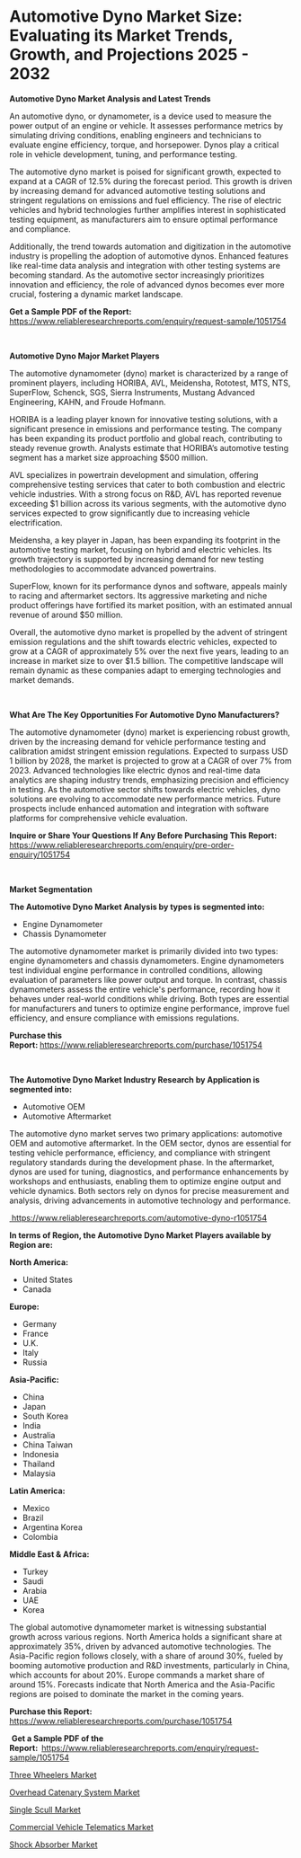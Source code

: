 <p><h1>Automotive Dyno Market Size: Evaluating its Market Trends, Growth, and Projections 2025 - 2032</h1></p><p><strong>Automotive Dyno Market Analysis and Latest Trends</strong></p>
<p><p>An automotive dyno, or dynamometer, is a device used to measure the power output of an engine or vehicle. It assesses performance metrics by simulating driving conditions, enabling engineers and technicians to evaluate engine efficiency, torque, and horsepower. Dynos play a critical role in vehicle development, tuning, and performance testing.</p><p>The automotive dyno market is poised for significant growth, expected to expand at a CAGR of 12.5% during the forecast period. This growth is driven by increasing demand for advanced automotive testing solutions and stringent regulations on emissions and fuel efficiency. The rise of electric vehicles and hybrid technologies further amplifies interest in sophisticated testing equipment, as manufacturers aim to ensure optimal performance and compliance.</p><p>Additionally, the trend towards automation and digitization in the automotive industry is propelling the adoption of automotive dynos. Enhanced features like real-time data analysis and integration with other testing systems are becoming standard. As the automotive sector increasingly prioritizes innovation and efficiency, the role of advanced dynos becomes ever more crucial, fostering a dynamic market landscape.</p></p>
<p><strong>Get a Sample PDF of the Report:&nbsp;</strong> <a href="https://www.reliableresearchreports.com/enquiry/request-sample/1051754?utm_campaign=34&utm_medium=2&utm_source=Github&utm_content=ia&utm_term=30032025&utm_id=automotive-dyno">https://www.reliableresearchreports.com/enquiry/request-sample/1051754</a></p>
<p>&nbsp;</p>
<p><strong>Automotive Dyno Major Market Players</strong></p>
<p><p>The automotive dynamometer (dyno) market is characterized by a range of prominent players, including HORIBA, AVL, Meidensha, Rototest, MTS, NTS, SuperFlow, Schenck, SGS, Sierra Instruments, Mustang Advanced Engineering, KAHN, and Froude Hofmann. </p><p>HORIBA is a leading player known for innovative testing solutions, with a significant presence in emissions and performance testing. The company has been expanding its product portfolio and global reach, contributing to steady revenue growth. Analysts estimate that HORIBA’s automotive testing segment has a market size approaching $500 million.</p><p>AVL specializes in powertrain development and simulation, offering comprehensive testing services that cater to both combustion and electric vehicle industries. With a strong focus on R&D, AVL has reported revenue exceeding $1 billion across its various segments, with the automotive dyno services expected to grow significantly due to increasing vehicle electrification.</p><p>Meidensha, a key player in Japan, has been expanding its footprint in the automotive testing market, focusing on hybrid and electric vehicles. Its growth trajectory is supported by increasing demand for new testing methodologies to accommodate advanced powertrains.</p><p>SuperFlow, known for its performance dynos and software, appeals mainly to racing and aftermarket sectors. Its aggressive marketing and niche product offerings have fortified its market position, with an estimated annual revenue of around $50 million.</p><p>Overall, the automotive dyno market is propelled by the advent of stringent emission regulations and the shift towards electric vehicles, expected to grow at a CAGR of approximately 5% over the next five years, leading to an increase in market size to over $1.5 billion. The competitive landscape will remain dynamic as these companies adapt to emerging technologies and market demands.</p></p>
<p>&nbsp;</p>
<p><strong>What Are The Key Opportunities For Automotive Dyno Manufacturers?</strong></p>
<p><p>The automotive dynamometer (dyno) market is experiencing robust growth, driven by the increasing demand for vehicle performance testing and calibration amidst stringent emission regulations. Expected to surpass USD 1 billion by 2028, the market is projected to grow at a CAGR of over 7% from 2023. Advanced technologies like electric dynos and real-time data analytics are shaping industry trends, emphasizing precision and efficiency in testing. As the automotive sector shifts towards electric vehicles, dyno solutions are evolving to accommodate new performance metrics. Future prospects include enhanced automation and integration with software platforms for comprehensive vehicle evaluation.</p></p>
<p><strong>Inquire or Share Your Questions If Any Before Purchasing This Report:</strong> <a href="https://www.reliableresearchreports.com/enquiry/pre-order-enquiry/1051754?utm_campaign=34&utm_medium=2&utm_source=Github&utm_content=ia&utm_term=30032025&utm_id=automotive-dyno">https://www.reliableresearchreports.com/enquiry/pre-order-enquiry/1051754</a></p>
<p>&nbsp;</p>
<p><strong>Market Segmentation</strong></p>
<p><strong>The Automotive Dyno Market Analysis by types is segmented into:</strong></p>
<p><ul><li>Engine Dynamometer</li><li>Chassis Dynamometer</li></ul></p>
<p><p>The automotive dynamometer market is primarily divided into two types: engine dynamometers and chassis dynamometers. Engine dynamometers test individual engine performance in controlled conditions, allowing evaluation of parameters like power output and torque. In contrast, chassis dynamometers assess the entire vehicle's performance, recording how it behaves under real-world conditions while driving. Both types are essential for manufacturers and tuners to optimize engine performance, improve fuel efficiency, and ensure compliance with emissions regulations.</p></p>
<p><strong>Purchase this Report:&nbsp;</strong><a href="https://www.reliableresearchreports.com/purchase/1051754?utm_campaign=34&utm_medium=2&utm_source=Github&utm_content=ia&utm_term=30032025&utm_id=automotive-dyno">https://www.reliableresearchreports.com/purchase/1051754</a></p>
<p>&nbsp;</p>
<p><strong>The Automotive Dyno Market Industry Research by Application is segmented into:</strong></p>
<p><ul><li>Automotive OEM</li><li>Automotive Aftermarket</li></ul></p>
<p><p>The automotive dyno market serves two primary applications: automotive OEM and automotive aftermarket. In the OEM sector, dynos are essential for testing vehicle performance, efficiency, and compliance with stringent regulatory standards during the development phase. In the aftermarket, dynos are used for tuning, diagnostics, and performance enhancements by workshops and enthusiasts, enabling them to optimize engine output and vehicle dynamics. Both sectors rely on dynos for precise measurement and analysis, driving advancements in automotive technology and performance.</p></p>
<p><a href="https://www.reliableresearchreports.com/automotive-dyno-r1051754?utm_campaign=34&utm_medium=2&utm_source=Github&utm_content=ia&utm_term=30032025&utm_id=automotive-dyno">&nbsp;https://www.reliableresearchreports.com/automotive-dyno-r1051754</a></p>
<p><strong>In terms of Region, the Automotive Dyno Market Players available by Region are:</strong></p>
<p>
    <p> <strong> North America: </strong>
        <ul>
            <li>United States</li>
            <li>Canada</li>
        </ul>
        </p> 
    <p> <strong> Europe: </strong>
        <ul>
            <li>Germany</li>
            <li>France</li>
            <li>U.K.</li>
            <li>Italy</li>
            <li>Russia</li>
        </ul>
        </p> 
    <p> <strong> Asia-Pacific: </strong>
        <ul>
            <li>China</li>
            <li>Japan</li>
            <li>South Korea</li>
            <li>India</li>
            <li>Australia</li>
            <li>China Taiwan</li>
            <li>Indonesia</li>
            <li>Thailand</li>
            <li>Malaysia</li>
        </ul>
        </p> 
    <p> <strong> Latin America: </strong>
        <ul>
            <li>Mexico</li>
            <li>Brazil</li>
            <li>Argentina Korea</li>
            <li>Colombia</li>
        </ul>
        </p> 
    <p> <strong> Middle East & Africa: </strong>
        <ul>
            <li>Turkey</li>
            <li>Saudi</li>
            <li>Arabia</li>
            <li>UAE</li>
            <li>Korea</li>
        </ul>
    </p>
    </p>
<p><p>The global automotive dynamometer market is witnessing substantial growth across various regions. North America holds a significant share at approximately 35%, driven by advanced automotive technologies. The Asia-Pacific region follows closely, with a share of around 30%, fueled by booming automotive production and R&D investments, particularly in China, which accounts for about 20%. Europe commands a market share of around 15%. Forecasts indicate that North America and the Asia-Pacific regions are poised to dominate the market in the coming years.</p></p>
<p><strong>Purchase this Report: </strong><a href="https://www.reliableresearchreports.com/purchase/1051754?utm_campaign=34&utm_medium=2&utm_source=Github&utm_content=ia&utm_term=30032025&utm_id=automotive-dyno">https://www.reliableresearchreports.com/purchase/1051754</a></p>
<p>&nbsp;<strong>Get a Sample PDF of the Report:&nbsp;&nbsp;</strong><a href="https://www.reliableresearchreports.com/enquiry/request-sample/1051754?utm_campaign=34&utm_medium=2&utm_source=Github&utm_content=ia&utm_term=30032025&utm_id=automotive-dyno">https://www.reliableresearchreports.com/enquiry/request-sample/1051754</a></p>
<p><strong></strong></p>
<p><p><a href="https://github.com/khifzaba/Market-Research-Report-List-1/blob/main/three-wheelers-market.md?utm_campaign=34&utm_medium=2&utm_source=Github&utm_content=ia&utm_term=30032025&utm_id=automotive-dyno">Three Wheelers Market</a></p><p><a href="https://github.com/amramcocosxa/Market-Research-Report-List-1/blob/main/overhead-catenary-system-market.md?utm_campaign=34&utm_medium=2&utm_source=Github&utm_content=ia&utm_term=30032025&utm_id=automotive-dyno">Overhead Catenary System Market</a></p><p><a href="https://github.com/ioniafidian4/Market-Research-Report-List-1/blob/main/single-scull-market.md?utm_campaign=34&utm_medium=2&utm_source=Github&utm_content=ia&utm_term=30032025&utm_id=automotive-dyno">Single Scull Market</a></p><p><a href="https://github.com/welfmimon/Market-Research-Report-List-1/blob/main/commercial-vehicle-telematics-market.md?utm_campaign=34&utm_medium=2&utm_source=Github&utm_content=ia&utm_term=30032025&utm_id=automotive-dyno">Commercial Vehicle Telematics Market</a></p><p><a href="https://github.com/nkomdaumis16/Market-Research-Report-List-1/blob/main/shock-absorber-market.md?utm_campaign=34&utm_medium=2&utm_source=Github&utm_content=ia&utm_term=30032025&utm_id=automotive-dyno">Shock Absorber Market</a></p></p>